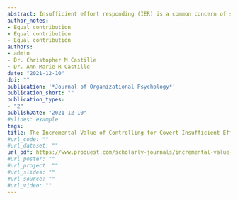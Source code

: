 ```yaml
---
abstract: Insufficient effort responding (IER) is a common concern of survey researchers especially those who collect data through crowdsourcing. Methods of controlling for IER may be overt (identifiable by respondents) or covert. This study examines the relative impact of controlling for covert IER when overt-IER methods are in the survey design. Using data from an experiment on performance feedback reactions where overt IER controls were in place, we examine the scale reliabilities and convergent and discriminant validity, both of which change negligibly by controlling for covert IER. Findings suggest controlling for covert IER lacks incremental value beyond controlling for overt IER.
author_notes:
- Equal contribution
- Equal contribution
- Equal contribution
authors:
- admin
- Dr. Christopher M Castille
- Dr. Ann-Marie R Castille
date: "2021-12-10"
doi: ""
publication: '*Journal of Organizational Psychology*'
publication_short: ""
publication_types:
- "2"
publishDate: "2021-12-10"
#slides: example
tags:
title: The Incremental Value of Controlling for Covert Insufficient Effort Responding
#url_code: ""
#url_dataset: ""
url_pdf: https://www.proquest.com/scholarly-journals/incremental-value-controlling-covert-insufficient/docview/2603241866/se-2?accountid=12259
#url_poster: ""
#url_project: ""
#url_slides: ""
#url_source: ""
#url_video: ""
---
```


